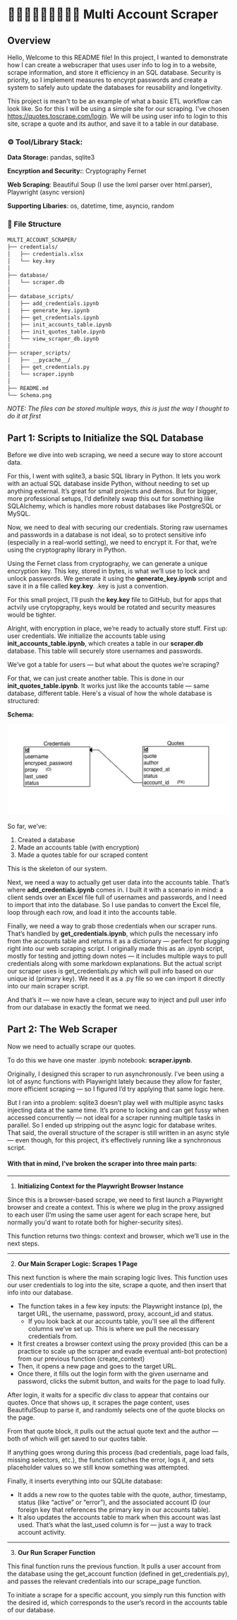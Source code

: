 # 🙋🏼‍♂️🙋🏽‍♂️🙋🏽‍♀️ Multi Account Scraper 

## Overview
Hello, Welcome to this README file! In this project, I wanted to demonstrate how I can create a webscraper that uses user info to log in to a website, scrape information, and store it efficiency in an SQL database. Security is priority, so I implement measures to encyrpt passwords and create a system to safely auto update the databases for reusability and longetivity.

This project is mean't to be an example of what a basic ETL workflow can look like. So for this I will be using a simple site for our scraping. I've chosen https://quotes.toscrape.com/login. We will be using user info to login to this site, scrape a quote and its author, and save it to a table in our database.


### ⚙️ Tool/Library Stack:

**Data Storage:** pandas, sqlite3

**Encyrption and Security:**: Cryptography Fernet

**Web Scraping**: Beautiful Soup (I use the lxml parser over html.parser), Playwright (async version)

**Supporting Libaries**: os, datetime, time, asyncio, random

### 📂 File Structure

```
MULTI_ACCOUNT_SCRAPER/
├── credentials/
│   ├── credentials.xlsx
│   └── key.key
│
├── database/
│   └── scraper.db
│
├── database_scripts/
│   ├── add_credentials.ipynb
│   ├── generate_key.ipynb
│   ├── get_credentials.ipynb
│   ├── init_accounts_table.ipynb
│   ├── init_quotes_table.ipynb
│   └── view_scraper_db.ipynb
│
├── scraper_scripts/
│   ├── __pycache__/
│   ├── get_credentials.py
│   └── scraper.ipynb
│
├── README.md
└── Schema.png
```

*NOTE: The files can be stored multiple ways, this is just the way I thought to do it at first* 

## Part 1: Scripts to Initialize the SQL Database

Before we dive into web scraping, we need a secure way to store account data.

For this, I went with sqlite3, a basic SQL library in Python. It lets you work with an actual SQL database inside Python, without needing to set up anything external. It’s great for small projects and demos. But for bigger, more professional setups, I’d definitely swap this out for something like SQLAlchemy, which is handles more robust databases like PostgreSQL or MySQL.

Now, we need to deal with securing our credentials. Storing raw usernames and passwords in a database is not ideal, so to protect sensitive info (especially in a real-world setting), we need to encrypt it. For that, we’re using the cryptography library in Python.

Using the Fernet class from cryptography, we can generate a unique encryption key. This key, stored in bytes, is what we’ll use to lock and unlock passwords. We generate it using the **generate_key.ipynb** script and save it in a file called **key.key**. .key is just a convention.

For this small project, I’ll push the **key.key** file to GitHub, but for apps that actvily use crytopgraphy, keys would be rotated and security measures would be tighter.

Alright, with encryption in place, we’re ready to actually store stuff. First up: user credentials. We initialize the accounts table using **init_accounts_table.ipynb**, which creates a table in our **scraper.db** database. This table will securely store usernames and passwords.

We’ve got a table for users — but what about the quotes we’re scraping?

For that, we can just create another table. This is done in our **init_quotes_table.ipynb**. It works just like the accounts table — same database, different table. Here's a visual of how the whole database is structured:

**Schema:**

![Schema](Schema.png)


So far, we’ve:

1. Created a database
2. Made an accounts table (with encryption)
3. Made a quotes table for our scraped content

This is the skeleton of our system.

Next, we need a way to actually get user data into the accounts table. That’s where **add_credentials.ipynb** comes in. I built it with a scenario in mind: a client sends over an Excel file full of usernames and passwords, and I need to import that into the database. So I use pandas to convert the Excel file, loop through each row, and load it into the accounts table.

Finally, we need a way to grab those credentials when our scraper runs. That’s handled by **get_credentials.ipynb**, which pulls the necessary info from the accounts table and returns it as a dictionary — perfect for plugging right into our web scraping script. I originally made this as an .ipynb script, mostly for testing and jotting down notes — it includes multiple ways to pull credentials along with some markdown explanations. But the actual script our scraper uses is get_credentials.py which will pull info based on our unique id (primary key). We need it as a .py file so we can import it directly into our main scraper script.

And that’s it — we now have a clean, secure way to inject and pull user info from our database in exactly the format we need.

## Part 2: The Web Scraper

Now we need to actually scrape our quotes.

To do this we have one master .ipynb notebook: **scraper.ipynb**. 

Originally, I designed this scraper to run asynchronously. I’ve been using a lot of async functions with Playwright lately because they allow for faster, more efficient scraping — so I figured I’d try applying that same logic here.

But I ran into a problem: sqlite3 doesn’t play well with multiple async tasks injecting data at the same time. It’s prone to locking and can get fussy when accessed concurrently — not ideal for a scraper running multiple tasks in parallel. So I ended up stripping out the async logic for database writes. That said, the overall structure of the scraper is still written in an async style — even though, for this project, it’s effectively running like a synchronous script.

#### With that in mind, I’ve broken the scraper into three main parts:

---

1. **Initializing Context for the Playwright Browser Instance**

Since this is a browser-based scrape, we need to first launch a Playwright browser and create a context. This is where we plug in the proxy assigned to each user (I’m using the same user agent for each scrape here, but normally you'd want to rotate both for higher-security sites). 

This function returns two things: context and browser, which we’ll use in the next steps.

---

2. **Our Main Scraper Logic: Scrapes 1 Page**

This next function is where the main scraping logic lives. This function uses our user credentials to log into the site, scrape a quote, and then insert that info into our database.

- The function takes in a few key inputs: the Playwright instance (p), the target URL, the username, password, proxy, account_id and status.
    - If you look back at our accounts table, you'll see all the different columns we’ve set up. This is where we pull the necessary credentials from.
- It first creates a browser context using the proxy provided (this can be a practice to scale up the scraper and evade eventual anti-bot protection) from our previous function (create_context)
- Then, it opens a new page and goes to the target URL.
- Once there, it fills out the login form with the given username and password, clicks the submit button, and waits for the page to load fully.

After login, it waits for a specific div class to appear that contains our quotes. Once that shows up, it scrapes the page content, uses BeautifulSoup to parse it, and randomly selects one of the quote blocks on the page.

From that quote block, it pulls out the actual quote text and the author — both of which will get saved to our quotes table.

If anything goes wrong during this process (bad credentials, page load fails, missing selectors, etc.), the function catches the error, logs it, and sets placeholder values so we still know something was attempted.

Finally, it inserts everything into our SQLite database:

- It adds a new row to the quotes table with the quote, author, timestamp, status (like “active” or “error”), and the associated account ID (our foreign key that references the primary key in our accounts table).
- It also updates the accounts table to mark when this account was last used. That’s what the last_used column is for — just a way to track account activity.

---

3. **Our Run Scraper Function**

This final function runs the previous function. It pulls a user account from the database using the get_account function (defined in get_credentials.py), and passes the relevant credentials into our scrape_page function. 

To initiate a scrape for a specific account, you simply run this function with the desired id, which corresponds to the user’s record in the accounts table of our database.










